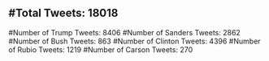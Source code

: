 #Total Tweets: 18018 
---
#Number of Trump Tweets: 8406
#Number of Sanders Tweets: 2862
#Number of Bush Tweets: 863
#Number of Clinton Tweets: 4396
#Number of Rubio Tweets: 1219
#Number of Carson Tweets: 270